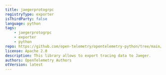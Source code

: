 ```yaml
---
title: jaegerprotogrpc
registryType: exporter
isThirdParty: false
language: python
tags:
    - jaegerprotogrpc
    - exporter
    - python
repo: https://github.com/open-telemetry/opentelemetry-python/tree/main/exporter/opentelemetry-exporter-jaeger-proto-grpc
license: Apache 2.0
description: This library allows to export tracing data to Jaeger.
authors: OpenTelemetry Authors
otVersion: latest
---
```


